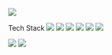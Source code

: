 <img src="https://capsule-render.vercel.app/api?type=waving&color=auto&height=200&section=header&text=FreeBoard&fontSize=90" />

Tech Stack
<img src="https://img.shields.io/badge/Spring-Green?style=flat&logo=Spring&logoColor=white"/>
<img src="https://img.shields.io/badge/jQuery-blue?style=flat&logo=jQuery&logoColor=white"/>
<img src="https://img.shields.io/badge/JavaScript-#F7DF1E?style=flat&logo=JavaScript&logoColor=white"/>
<img src="https://img.shields.io/badge/CSS3-#1572B6?style=flat&logo=CSS&logoColor=white"/>
<img src="https://img.shields.io/badge/HTML5-#E34F26?style=flat&logo=HTML5&logoColor=white"/>
<img src="https://img.shields.io/badge/MySQL-#4479A1?style=flat&logo=MySQL&logoColor=white"/>

<img src="https://img.shields.io/badge/Java-#FF9E0F?style=flat&logo=Java&logoColor=white"/>
<img src="https://img.shields.io/badge/MySQL-#4479A1?style=flat&logo=MySQL&logoColor=white"/>
